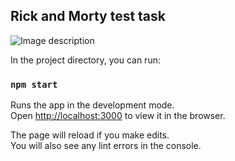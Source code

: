 ## Rick and Morty test task

![Image description](https://images-wixmp-ed30a86b8c4ca887773594c2.wixmp.com/f/d3e732db-c007-40d9-b253-a618437c4faa/dapjdy0-155dbf6c-2fed-4d6d-9dff-bd01339fee29.png/v1/fill/w_1192,h_670,q_70,strp/rick_and_morty_wallpaper_by_lvsh62_dapjdy0-pre.jpg?token=eyJ0eXAiOiJKV1QiLCJhbGciOiJIUzI1NiJ9.eyJzdWIiOiJ1cm46YXBwOjdlMGQxODg5ODIyNjQzNzNhNWYwZDQxNWVhMGQyNmUwIiwiaXNzIjoidXJuOmFwcDo3ZTBkMTg4OTgyMjY0MzczYTVmMGQ0MTVlYTBkMjZlMCIsIm9iaiI6W1t7ImhlaWdodCI6Ijw9MTA4MCIsInBhdGgiOiJcL2ZcL2QzZTczMmRiLWMwMDctNDBkOS1iMjUzLWE2MTg0MzdjNGZhYVwvZGFwamR5MC0xNTVkYmY2Yy0yZmVkLTRkNmQtOWRmZi1iZDAxMzM5ZmVlMjkucG5nIiwid2lkdGgiOiI8PTE5MjAifV1dLCJhdWQiOlsidXJuOnNlcnZpY2U6aW1hZ2Uub3BlcmF0aW9ucyJdfQ.WAczX553POIznBkXxuEg3yhBI4Tq2IIIgG_TP-yRLwM)

In the project directory, you can run:

### `npm start`

Runs the app in the development mode.<br />
Open [http://localhost:3000](http://localhost:3000) to view it in the browser.

The page will reload if you make edits.<br />
You will also see any lint errors in the console.
